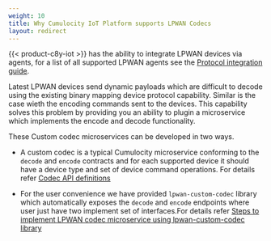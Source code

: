 ```yaml
---
weight: 10
title: Why Cumulocity IoT Platform supports LPWAN Codecs
layout: redirect
---
```


{{< product-c8y-iot >}} has the ability to integrate LPWAN devices via agents, for a list of all supported LPWAN agents see the [Protocol integration guide](https://cumulocity.com/guides/protocol-integration/overview/).

Latest LPWAN devices send dynamic payloads which are difficult to decode using the existing binary mapping device protocol capability. Similar is the case wieth the encoding commands sent to the devices.
This capability solves this problem by providing you an ability to plugin a microservice which implements the encode and decode functionality.

These Custom codec microservices can be developed in two ways.

* A custom codec is a typical Cumulocity microservice conforming to the `decode` and `encode` contracts and for each supported device it should have
a device type and set of device command operations. For details refer [Codec API definitions](#codec-api-definition) 
 

* For the user convenience we have provided `lpwan-custom-codec` library which automatically exposes the `decode` and `encode` endpoints 
where user just have two implement set of interfaces.For details refer [Steps to implement LPWAN codec microservice using lpwan-custom-codec library](#steps-to-implement-custom-codec-microservice)


